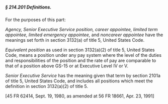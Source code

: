 ##### § 214.201 Definitions. #####

For the purposes of this part:

*Agency, Senior Executive Service position, career appointee, limited term appointee, limited emergency appointee,* and *noncareer appointee* have the meanings set forth in section 3132(a) of title 5, United States Code.

*Equivalent position* as used in section 3132(a)(2) of title 5, United States Code, means a position under any pay system where the level of the duties and responsibilities of the position and the rate of pay are comparable to that of a position above GS-15 or at Executive Level IV or V.

*Senior Executive Service* has the meaning given that term by section 2101a of title 5, United States Code, and includes all positions which meet the definition in section 3132(a)(2) of title 5.

[45 FR 62414, Sept. 19, 1980, as amended at 56 FR 18661, Apr. 23, 1991]